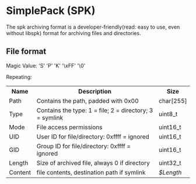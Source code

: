 SimplePack (SPK)
===============

The spk archiving format is a developer-friendly(read: easy to use, even without libspk) format for archiving files and directories.

File format
-----------
Magic Value: 'S' 'P' 'K' '\xFF' '\0'

Repeating:
<table>
    <tr> <th>Name</th>              <th>Description</th>                                             <th>Size</th>             </tr>
    <tr> <td>Path</td>              <td>Contains the path, padded with 0x00</td>                     <td>char[255]</td>        </tr>
    <tr> <td>Type</td>              <td>Contains the type: 1 = file; 2 = directory; 3 = symlink</td> <td>uint8_t</td>          </tr>
    <tr> <td>Mode</td>              <td>File access permissions</td>                                 <td>uint16_t</td>         </tr>
    <tr> <td>UID</td>               <td>User ID for file/directory: 0xffff = ignored</td>            <td>uint16_t</td>         </tr>
    <tr> <td>GID</td>               <td>Group ID for file/directory: 0xffff = ignored</td>           <td>uint16_t</td>         </tr>
    <tr> <td>Length</td>            <td>Size of archived file, always 0 if directory</td>            <td>uint32_t</td>         </tr>
    <tr> <td>Content</td>           <td>file contents, destination path if symlink</td>              <td><i>$Length</i></td>   </tr>
</table>

